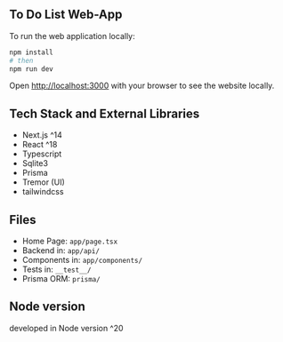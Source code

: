 ## To Do List Web-App

To run the web application locally:

```bash
npm install
# then
npm run dev
```

Open [http://localhost:3000](http://localhost:3000) with your browser to see the website locally.

## Tech Stack and External Libraries
- Next.js ^14
- React ^18
- Typescript
- Sqlite3
- Prisma
- Tremor (UI)
- tailwindcss

## Files

- Home Page: `app/page.tsx`
- Backend in: `app/api/`
- Components in: `app/components/`
- Tests in: `__test__/`
- Prisma ORM: `prisma/`


## Node version
developed in Node version ^20
